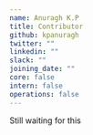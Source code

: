 ```yaml
---
name: Anuragh K.P
title: Contributor
github: kpanuragh
twitter: ""
linkedin: ""
slack: ""
joining_date: ""
core: false
intern: false
operations: false
---
```


Still waiting for this
